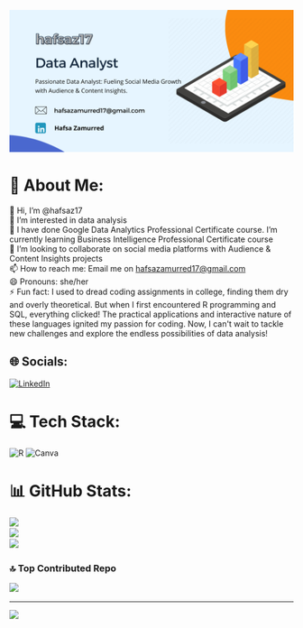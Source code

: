 ![logo](https://github.com/hafsaz17/hafsaz17/blob/main/Github%20Banner%20Image.png)
# 💫 About Me:
👋 Hi, I’m @hafsaz17<br>👀 I’m interested in data analysis<br>🌱 I have done Google Data Analytics Professional Certificate course. I’m currently learning Business Intelligence Professional Certificate course<br>💞️ I’m looking to collaborate on social media platforms with Audience & Content Insights projects<br>📫 How to reach me: Email me on hafsazamurred17@gmail.com<br>😄 Pronouns: she/her<br>⚡ Fun fact: I used to dread coding assignments in college, finding them dry and overly theoretical. But when I first encountered R programming and SQL, everything clicked! The practical applications and interactive nature of these languages ignited my passion for coding. Now, I can't wait to tackle new challenges and explore the endless possibilities of data analysis!


## 🌐 Socials:
[![LinkedIn](https://img.shields.io/badge/LinkedIn-%230077B5.svg?logo=linkedin&logoColor=white)](https://linkedin.com/in/hafsa-zamurred/) 

# 💻 Tech Stack:
![R](https://img.shields.io/badge/r-%23276DC3.svg?style=for-the-badge&logo=r&logoColor=white) ![Canva](https://img.shields.io/badge/Canva-%2300C4CC.svg?style=for-the-badge&logo=Canva&logoColor=white)
# 📊 GitHub Stats:
![](https://github-readme-stats.vercel.app/api?username=hafsaz17&theme=dark&hide_border=false&include_all_commits=true&count_private=false)<br/>
![](https://github-readme-streak-stats.herokuapp.com/?user=hafsaz17&theme=dark&hide_border=false)<br/>
![](https://github-readme-stats.vercel.app/api/top-langs/?username=hafsaz17&theme=dark&hide_border=false&include_all_commits=true&count_private=false&layout=compact)

### 🔝 Top Contributed Repo
![](https://github-contributor-stats.vercel.app/api?username=hafsaz17&limit=5&theme=dark&combine_all_yearly_contributions=true)

---
[![](https://visitcount.itsvg.in/api?id=hafsaz17&icon=4&color=0)](https://visitcount.itsvg.in)

<!-- Proudly created with GPRM ( https://gprm.itsvg.in ) -->
